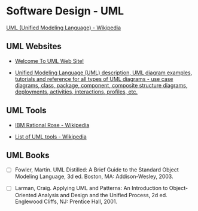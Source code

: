 # Software Design - UML

[UML (Unified Modeling Language) - Wikipedia](https://en.wikipedia.org/wiki/Unified_Modeling_Language)

## UML Websites

* [Welcome To UML Web Site!](https://www.uml.org/)

* [Unified Modeling Language (UML) description, UML diagram examples, tutorials and reference for all types of UML diagrams - use case diagrams, class, package, component, composite structure diagrams, deployments, activities, interactions, profiles, etc.](https://www.uml-diagrams.org/)

## UML Tools

* [IBM Rational Rose - Wikipedia](https://en.wikipedia.org/wiki/IBM_Rational_Rose)

* [List of UML tools - Wikipedia](https://en.wikipedia.org/wiki/List_of_Unified_Modeling_Language_tools)

## UML Books

* [ ] Fowler, Martin. UML Distilled: A Brief Guide to the Standard Object Modeling Language, 3d ed. Boston, MA: Addison-Wesley, 2003.

* [ ] Larman, Craig. Applying UML and Patterns: An Introduction to Object-Oriented Analysis and Design and the Unified Process, 2d ed. Englewood Cliffs, NJ: Prentice Hall, 2001.
